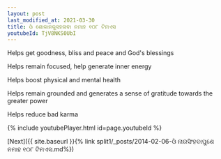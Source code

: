 ```yaml
---
layout: post
last_modified_at: 2021-03-30
title: ଓଁ ଶୋକାନକୁସହନାଵା ନମାହ ୧୦୮ ଟିମଏସ
youtubeId: TjV8NKS0UbI
---
```

 
 
Helps get goodness, bliss and peace and God's blessings
 
Helps remain focused, help generate inner energy 
 
Helps boost physical and mental health 
 
Helps remain grounded and generates a sense of gratitude towards the greater power 
 
Helps reduce bad karma
 
 
 
 


{% include youtubePlayer.html id=page.youtubeId %}
 
[Next]({{ site.baseurl }}{% link  split1/_posts/2014-02-06-ଓଁ ନାରସିଂହବାପୁଶେ ନମାହ ୧୦୮ ଟିମଏସ.md%})
 
